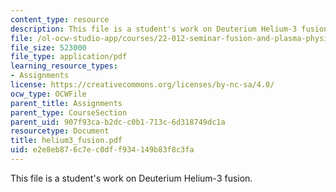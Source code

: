 ```yaml
---
content_type: resource
description: This file is a student's work on Deuterium Helium-3 fusion.
file: /ol-ocw-studio-app/courses/22-012-seminar-fusion-and-plasma-physics-spring-2006/e2e8eb876c7ec0dff934149b83f8c3fa_helium3_fusion.pdf
file_size: 523000
file_type: application/pdf
learning_resource_types:
- Assignments
license: https://creativecommons.org/licenses/by-nc-sa/4.0/
ocw_type: OCWFile
parent_title: Assignments
parent_type: CourseSection
parent_uid: 907f93ca-b2dc-c0b1-713c-6d318749dc1a
resourcetype: Document
title: helium3_fusion.pdf
uid: e2e8eb87-6c7e-c0df-f934-149b83f8c3fa
---
```

This file is a student's work on Deuterium Helium-3 fusion.
